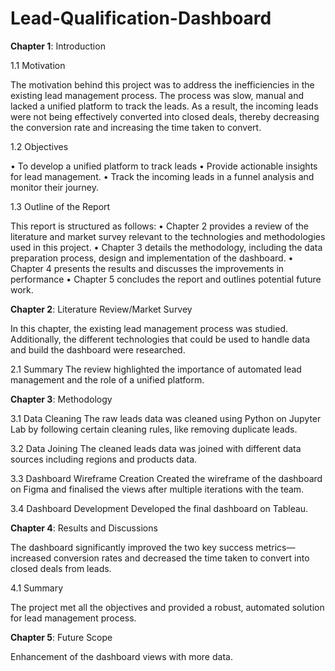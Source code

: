 # Lead-Qualification-Dashboard

**Chapter 1**: Introduction

1.1	Motivation

The motivation behind this project was to address the inefficiencies in the existing lead management process. The process was slow, manual and lacked a unified platform to track the leads. As a result, the incoming leads were not being effectively converted into closed deals, thereby decreasing the conversion rate and increasing the time taken to convert.

1.2	Objectives

•	To develop a unified platform to track leads
•	Provide actionable insights for lead management.
•	Track the incoming leads in a funnel analysis and monitor their journey.

1.3	Outline of the Report

This report is structured as follows:
•	Chapter 2 provides a review of the literature and market survey relevant to the technologies and methodologies used in this project.
•	Chapter 3 details the methodology, including the data preparation process, design and implementation of the dashboard.
•	Chapter 4 presents the results and discusses the improvements in performance
•	Chapter 5 concludes the report and outlines potential future work.




**Chapter 2**: Literature Review/Market Survey

In this chapter, the existing lead management process was studied. Additionally, the different technologies that could be used to handle data and build the dashboard were researched.

2.1 Summary
The review highlighted the importance of automated lead management and the role of a unified platform. 





**Chapter 3**: Methodology

3.1 Data Cleaning
The raw leads data was cleaned using Python on Jupyter Lab by following certain cleaning rules, like removing duplicate leads.

3.2 Data Joining
The cleaned leads data was joined with different data sources including regions and products data. 

3.3 Dashboard Wireframe Creation
Created the wireframe of the dashboard on Figma and finalised the views after multiple iterations with the team.
 
3.4 Dashboard Development
Developed the final dashboard on Tableau.



**Chapter 4**: Results and Discussions

The dashboard significantly improved the two key success metrics—increased conversion rates and decreased the time taken to convert into closed deals from leads.

4.1 Summary

The project met all the objectives and provided a robust, automated solution for lead management process. 




**Chapter 5**: Future Scope

Enhancement of the dashboard views with more data.


